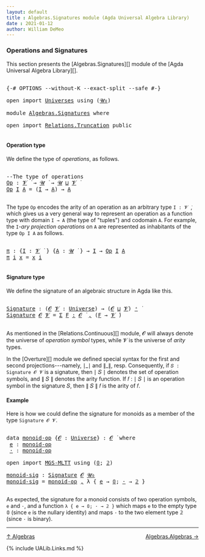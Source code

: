 ```yaml
---
layout: default
title : Algebras.Signatures module (Agda Universal Algebra Library)
date : 2021-01-12
author: William DeMeo
---
```


### <a id="operations-and-signatures">Operations and Signatures</a>

This section presents the [Algebras.Signatures][] module of the [Agda Universal Algebra Library][].

<pre class="Agda">

<a id="318" class="Symbol">{-#</a> <a id="322" class="Keyword">OPTIONS</a> <a id="330" class="Pragma">--without-K</a> <a id="342" class="Pragma">--exact-split</a> <a id="356" class="Pragma">--safe</a> <a id="363" class="Symbol">#-}</a>

<a id="368" class="Keyword">open</a> <a id="373" class="Keyword">import</a> <a id="380" href="Universes.html" class="Module">Universes</a> <a id="390" class="Keyword">using</a> <a id="396" class="Symbol">(</a><a id="397" href="Agda.Primitive.html#590" class="Primitive">𝓤₀</a><a id="399" class="Symbol">)</a>

<a id="402" class="Keyword">module</a> <a id="409" href="Algebras.Signatures.html" class="Module">Algebras.Signatures</a> <a id="429" class="Keyword">where</a>

<a id="436" class="Keyword">open</a> <a id="441" class="Keyword">import</a> <a id="448" href="Relations.Truncation.html" class="Module">Relations.Truncation</a> <a id="469" class="Keyword">public</a>

</pre>



#### <a id="operation-type">Operation type</a>

We define the type of *operations*, as follows.

<pre class="Agda">

<a id="602" class="Comment">--The type of operations</a>
<a id="Op"></a><a id="627" href="Algebras.Signatures.html#627" class="Function">Op</a> <a id="630" class="Symbol">:</a> <a id="632" href="Universes.html#262" class="Generalizable">𝓥</a> <a id="634" href="Universes.html#403" class="Function Operator">̇</a> <a id="636" class="Symbol">→</a> <a id="638" href="Universes.html#260" class="Generalizable">𝓤</a> <a id="640" href="Universes.html#403" class="Function Operator">̇</a> <a id="642" class="Symbol">→</a> <a id="644" href="Universes.html#260" class="Generalizable">𝓤</a> <a id="646" href="Agda.Primitive.html#636" class="Primitive Operator">⊔</a> <a id="648" href="Universes.html#262" class="Generalizable">𝓥</a> <a id="650" href="Universes.html#403" class="Function Operator">̇</a>
<a id="652" href="Algebras.Signatures.html#627" class="Function">Op</a> <a id="655" href="Algebras.Signatures.html#655" class="Bound">I</a> <a id="657" href="Algebras.Signatures.html#657" class="Bound">A</a> <a id="659" class="Symbol">=</a> <a id="661" class="Symbol">(</a><a id="662" href="Algebras.Signatures.html#655" class="Bound">I</a> <a id="664" class="Symbol">→</a> <a id="666" href="Algebras.Signatures.html#657" class="Bound">A</a><a id="667" class="Symbol">)</a> <a id="669" class="Symbol">→</a> <a id="671" href="Algebras.Signatures.html#657" class="Bound">A</a>

</pre>

The type `Op` encodes the arity of an operation as an arbitrary type `I : 𝓥 ̇`, which gives us a very general way to represent an operation as a function type with domain `I → A` (the type of "tuples") and codomain `A`. For example, the `I`-*ary projection operations* on `A` are represented as inhabitants of the type `Op I A` as follows.

<pre class="Agda">

<a id="π"></a><a id="1041" href="Algebras.Signatures.html#1041" class="Function">π</a> <a id="1043" class="Symbol">:</a> <a id="1045" class="Symbol">{</a><a id="1046" href="Algebras.Signatures.html#1046" class="Bound">I</a> <a id="1048" class="Symbol">:</a> <a id="1050" href="Universes.html#262" class="Generalizable">𝓥</a> <a id="1052" href="Universes.html#403" class="Function Operator">̇</a> <a id="1054" class="Symbol">}</a> <a id="1056" class="Symbol">{</a><a id="1057" href="Algebras.Signatures.html#1057" class="Bound">A</a> <a id="1059" class="Symbol">:</a> <a id="1061" href="Universes.html#260" class="Generalizable">𝓤</a> <a id="1063" href="Universes.html#403" class="Function Operator">̇</a> <a id="1065" class="Symbol">}</a> <a id="1067" class="Symbol">→</a> <a id="1069" href="Algebras.Signatures.html#1046" class="Bound">I</a> <a id="1071" class="Symbol">→</a> <a id="1073" href="Algebras.Signatures.html#627" class="Function">Op</a> <a id="1076" href="Algebras.Signatures.html#1046" class="Bound">I</a> <a id="1078" href="Algebras.Signatures.html#1057" class="Bound">A</a>
<a id="1080" href="Algebras.Signatures.html#1041" class="Function">π</a> <a id="1082" href="Algebras.Signatures.html#1082" class="Bound">i</a> <a id="1084" href="Algebras.Signatures.html#1084" class="Bound">x</a> <a id="1086" class="Symbol">=</a> <a id="1088" href="Algebras.Signatures.html#1084" class="Bound">x</a> <a id="1090" href="Algebras.Signatures.html#1082" class="Bound">i</a>

</pre>


#### <a id="signature-type">Signature type</a>

We define the signature of an algebraic structure in Agda like this.


<pre class="Agda">

<a id="Signature"></a><a id="1239" href="Algebras.Signatures.html#1239" class="Function">Signature</a> <a id="1249" class="Symbol">:</a> <a id="1251" class="Symbol">(</a><a id="1252" href="Algebras.Signatures.html#1252" class="Bound">𝓞</a> <a id="1254" href="Algebras.Signatures.html#1254" class="Bound">𝓥</a> <a id="1256" class="Symbol">:</a> <a id="1258" href="Agda.Primitive.html#423" class="Postulate">Universe</a><a id="1266" class="Symbol">)</a> <a id="1268" class="Symbol">→</a> <a id="1270" class="Symbol">(</a><a id="1271" href="Algebras.Signatures.html#1252" class="Bound">𝓞</a> <a id="1273" href="Agda.Primitive.html#636" class="Primitive Operator">⊔</a> <a id="1275" href="Algebras.Signatures.html#1254" class="Bound">𝓥</a><a id="1276" class="Symbol">)</a> <a id="1278" href="Agda.Primitive.html#606" class="Primitive Operator">⁺</a> <a id="1280" href="Universes.html#403" class="Function Operator">̇</a>
<a id="1282" href="Algebras.Signatures.html#1239" class="Function">Signature</a> <a id="1292" href="Algebras.Signatures.html#1292" class="Bound">𝓞</a> <a id="1294" href="Algebras.Signatures.html#1294" class="Bound">𝓥</a> <a id="1296" class="Symbol">=</a> <a id="1298" href="MGS-MLTT.html#3074" class="Function">Σ</a> <a id="1300" href="Algebras.Signatures.html#1300" class="Bound">F</a> <a id="1302" href="MGS-MLTT.html#3074" class="Function">꞉</a> <a id="1304" href="Algebras.Signatures.html#1292" class="Bound">𝓞</a> <a id="1306" href="Universes.html#403" class="Function Operator">̇</a> <a id="1308" href="MGS-MLTT.html#3074" class="Function">,</a> <a id="1310" class="Symbol">(</a><a id="1311" href="Algebras.Signatures.html#1300" class="Bound">F</a> <a id="1313" class="Symbol">→</a> <a id="1315" href="Algebras.Signatures.html#1294" class="Bound">𝓥</a> <a id="1317" href="Universes.html#403" class="Function Operator">̇</a><a id="1318" class="Symbol">)</a>

</pre>

As mentioned in the [Relations.Continuous][] module, 𝓞 will always denote the universe of *operation symbol* types, while 𝓥 is the universe of *arity* types.

In the [Overture][] module we defined special syntax for the first and second projections---namely, ∣\_∣ and ∥\_∥, resp. Consequently, if `𝑆 : Signature 𝓞 𝓥` is a signature, then ∣ 𝑆 ∣ denotes the set of operation symbols, and ∥ 𝑆 ∥ denotes the arity function. If 𝑓 : ∣ 𝑆 ∣ is an operation symbol in the signature 𝑆, then ∥ 𝑆 ∥ 𝑓 is the arity of 𝑓.



#### <a id="Example">Example</a>

Here is how we could define the signature for monoids as a member of the type `Signature 𝓞 𝓥`.

<pre class="Agda">

<a id="1988" class="Keyword">data</a> <a id="monoid-op"></a><a id="1993" href="Algebras.Signatures.html#1993" class="Datatype">monoid-op</a> <a id="2003" class="Symbol">{</a><a id="2004" href="Algebras.Signatures.html#2004" class="Bound">𝓞</a> <a id="2006" class="Symbol">:</a> <a id="2008" href="Agda.Primitive.html#423" class="Postulate">Universe</a><a id="2016" class="Symbol">}</a> <a id="2018" class="Symbol">:</a> <a id="2020" href="Algebras.Signatures.html#2004" class="Bound">𝓞</a> <a id="2022" href="Universes.html#403" class="Function Operator">̇</a> <a id="2024" class="Keyword">where</a>
 <a id="monoid-op.e"></a><a id="2031" href="Algebras.Signatures.html#2031" class="InductiveConstructor">e</a> <a id="2033" class="Symbol">:</a> <a id="2035" href="Algebras.Signatures.html#1993" class="Datatype">monoid-op</a>
 <a id="monoid-op.·"></a><a id="2046" href="Algebras.Signatures.html#2046" class="InductiveConstructor">·</a> <a id="2048" class="Symbol">:</a> <a id="2050" href="Algebras.Signatures.html#1993" class="Datatype">monoid-op</a>

<a id="2061" class="Keyword">open</a> <a id="2066" class="Keyword">import</a> <a id="2073" href="MGS-MLTT.html" class="Module">MGS-MLTT</a> <a id="2082" class="Keyword">using</a> <a id="2088" class="Symbol">(</a><a id="2089" href="MGS-MLTT.html#712" class="Function">𝟘</a><a id="2090" class="Symbol">;</a> <a id="2092" href="MGS-MLTT.html#2482" class="Function">𝟚</a><a id="2093" class="Symbol">)</a>

<a id="monoid-sig"></a><a id="2096" href="Algebras.Signatures.html#2096" class="Function">monoid-sig</a> <a id="2107" class="Symbol">:</a> <a id="2109" href="Algebras.Signatures.html#1239" class="Function">Signature</a> <a id="2119" href="Overture.Preliminaries.html#6850" class="Generalizable">𝓞</a> <a id="2121" href="Agda.Primitive.html#590" class="Primitive">𝓤₀</a>
<a id="2124" href="Algebras.Signatures.html#2096" class="Function">monoid-sig</a> <a id="2135" class="Symbol">=</a> <a id="2137" href="Algebras.Signatures.html#1993" class="Datatype">monoid-op</a> <a id="2147" href="Overture.Preliminaries.html#11706" class="InductiveConstructor Operator">,</a> <a id="2149" class="Symbol">λ</a> <a id="2151" class="Symbol">{</a> <a id="2153" href="Algebras.Signatures.html#2031" class="InductiveConstructor">e</a> <a id="2155" class="Symbol">→</a> <a id="2157" href="MGS-MLTT.html#712" class="Function">𝟘</a><a id="2158" class="Symbol">;</a> <a id="2160" href="Algebras.Signatures.html#2046" class="InductiveConstructor">·</a> <a id="2162" class="Symbol">→</a> <a id="2164" href="MGS-MLTT.html#2482" class="Function">𝟚</a> <a id="2166" class="Symbol">}</a>

</pre>

As expected, the signature for a monoid consists of two operation symbols, `e` and `·`, and a function `λ { e → 𝟘; · → 𝟚 }` which maps `e` to the empty type 𝟘 (since `e` is the nullary identity) and maps `·` to the two element type 𝟚 (since `·` is binary).

-------------------------------------

[↑ Algebras](Algebras.html)
<span style="float:right;">[Algebras.Algebras →](Algebras.Algebras.html)</span>


{% include UALib.Links.md %}

